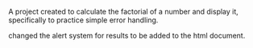 A project created to calculate the factorial of a number and display it, specifically to practice simple error handling.

changed the alert system for results to be added to the html document.